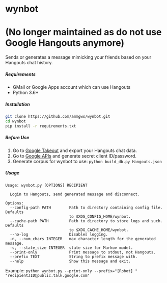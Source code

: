 # wynbot
# (No longer maintained as do not use Google Hangouts anymore)
Sends or generates a message mimicking your friends based on your Hangouts chat history.

##### Requirements
* GMail or Google Apps account which can use Hangouts
* Python 3.6+

##### Installation
```sh
git clone https://github.com/ammgws/wynbot.git  
cd wynbot  
pip install -r requirements.txt
```

##### Before Use
1. Go to [Google Takeout](https://takeout.google.com/settings/takeout) and export your Hangouts chat data.
2. Go to [Google APIs](https://console.developers.google.com/apis/) and generate secret client ID/password.
3. Generate corpus for wynbot to use: `python build_db.py Hangouts.json`

##### Usage
```
Usage: wynbot.py [OPTIONS] RECIPIENT

  Login to Hangouts, send generated message and disconnect.

Options:
  --config-path PATH        Path to directory containing config file. Defaults
                            to $XDG_CONFIG_HOME/wynbot.
  --cache-path PATH         Path to directory to store logs and such. Defaults
                            to $XDG_CACHE_HOME/wynbot.
  --no-log                  Disables logging.
  -n, --num_chars INTEGER   max character length for the generated message.
  -s, --state_size INTEGER  state size for Markov model.
  --print-only              Print message to stdout, not Hangouts.
  --prefix TEXT             String to prefix message with.
  --help                    Show this message and exit.
```

Example:
`python wynbot.py --print-only --prefix="[Robot] " "recipientJID@public.talk.google.com"`
